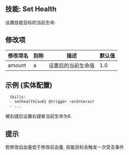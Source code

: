 技能: Set Health
--------------------------

设置技能目标的当前生命.

修改项
----------

| 修改项名 | 别称    | 描述                                                                                                    | 默认值 |
|-----------|------------|----------------------------------------------------------------------------------------------------------------|---------------|
| amount    | a       | 设置后的当前生命值 | 1.0           |

示例 (实体配置)
--------

      Skills:
      - sethealth{a=6} @trigger ~onInteract
      - ...

被右键后设置右键者当前生命为6.

提示
-

若修改后血量低于修改前血量, 技能目标会触发一次受击事件